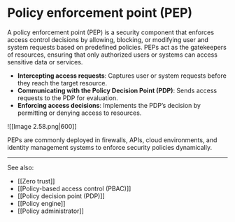 
# Policy enforcement point (PEP)

A policy enforcement point (PEP) is a security component that enforces access control decisions by allowing, blocking, or modifying user and system requests based on predefined policies. PEPs act as the gatekeepers of resources, ensuring that only authorized users or systems can access sensitive data or services.

- **Intercepting access requests**: Captures user or system requests before they reach the target resource.
- **Communicating with the Policy Decision Point (PDP)**: Sends access requests to the PDP for evaluation.
- **Enforcing access decisions**: Implements the PDP’s decision by permitting or denying access to resources.

![[Image 2.58.png|600]]

PEPs are commonly deployed in firewalls, APIs, cloud environments, and identity management systems to enforce security policies dynamically.

---

See also:

- [[Zero trust]]
- [[Policy-based access control (PBAC)]]
- [[Policy decision point (PDP)]]
- [[Policy engine]]
- [[Policy administrator]]

